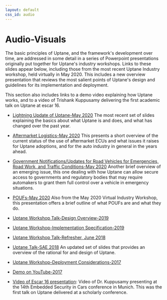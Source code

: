 ```yaml
---
layout: default
css_id: audio
---
```


# Audio-Visuals

The basic principles of Uptane, and the framework's development over time, are addressed in some detail in a series of Powerpoint presentations originally put together for Uptane's industry workshops. Links to these slides appear below, including those from the most recent Uptane Industry workshop, held virtually in May 2020. This includes a new overview presentation that reviews the most salient points of Uptane's design and guidelines for its implementation and deployment.

This section also includes links to a demo video explaining how Uptane works, and to a video of Trishank Kuppusamy delivering the first academic talk on Uptane at escar 16.

* [Lightning Update of Uptane-May 2020](/papers/IW20_lightning_update.pdf) The most recent set of slides explaining the basics about what Uptane is and does, and what has changed over the past year.

* [Aftermarket Logistics-May 2020](/papers/IW20_aftermarket.pdf) This presents a short overview of the current status of the use of aftermarket ECUs and what issues it raises for Uptane adoptions, and for the auto industry in general in the years ahead.

* [Government Notifications/Updates for Road Vehicles for Emergencies, Road Work, and Traffic Conditions-May 2020](/papers/IW20_emergency_updates.pdf) Another brief overview of an emerging issue, this one dealing with how Uptane can allow secure access to governments and regulatory bodies that may require automakers to grant them full control over a vehicle in emergency situations. 

* [POUFs-May 2020](/papers/IW20_poufs.pdf) Also from the May 2020 Virtual Industry Workshop, this presentation offers a brief outline of what POUFs are and what they do. 

* [Uptane Workshop Talk-Design Overview-2019](https://docs.google.com/presentation/d/1R3jSDcqbqUIwJgbOLOKwHReoy2wnj8GrXlKCdcLNXAA/edit#slide=id.g137a2ec6a5_0_49)

* [Uptane Workshop-Implementation Specification-2019](https://docs.google.com/presentation/d/1ugct4oARxdzd-PRHi6KdGnllqYxy1jJDDd4w9Pdaq-g/edit#slide=id.g1a71b5c3a8_0_440)

* [Uptane Workshop Talk-Refresher, June 2018](https://docs.google.com/presentation/d/17ixIQfy3GSBbVr3bc4_1u003qe5oG2obUIy0XGsEzt8/edit#slide=id.g2a354e93f1_0_0)

* [Uptane Talk-SAE 2018](https://docs.google.com/presentation/d/1DrEKgiy5ib8DUMnoGTvxNw5_-7mH2y3_a-8VKdAgFjQ/edit#slide=id.g2a354e93f1_0_0)
An updated set of slides that provides an overview of the rational for and design of Uptane.

* [Uptane Workshop-Deployment Considerations-2017](https://docs.google.com/presentation/d/1luFNyWGxwzWBNThg5ziKWrHUmH_Cqr9Pb9EfO3t0Clo/edit#slide=id.g1a718d6b58_0_0)

* [Demo on YouTube-2017](https://www.youtube.com/watch?v=Iz1l7IK_y2c&t=3s)

* [Video of Escar 16 presentation](https://www.youtube.com/watch?v=nDghHNxRGHA):
Video of Dr. Kuppusamy presenting at the 14th Embedded Security in
Cars conference in Munich. This was the first talk on Uptane delivered at a scholarly conference.
  



